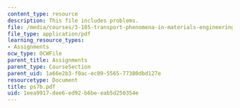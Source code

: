 ```yaml
---
content_type: resource
description: This file includes problems.
file: /media/courses/3-185-transport-phenomena-in-materials-engineering-fall-2003/1eea9917dee6ed92b6beeab5d250354e_ps7b.pdf
file_type: application/pdf
learning_resource_types:
- Assignments
ocw_type: OCWFile
parent_title: Assignments
parent_type: CourseSection
parent_uid: 1a66e2b3-f0ac-ec09-5565-77380dbd127e
resourcetype: Document
title: ps7b.pdf
uid: 1eea9917-dee6-ed92-b6be-eab5d250354e
---
```

